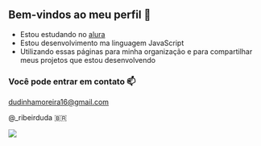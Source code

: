 ## Bem-vindos ao meu perfil 🖤

- Estou estudando no [alura](https://www.alura.com.br)
- Estou desenvolvimento ma linguagem JavaScript
- Utilizando essas páginas para minha organização e para compartilhar meus projetos que estou desenvolvendo

### Você pode entrar em contato 📫

dudinhamoreira16@gmail.com

@_ribeirduda 🇧🇷


![](https://media.tenor.com/iqyhP4D5ygAAAAAi/emoji-smile.gif)

